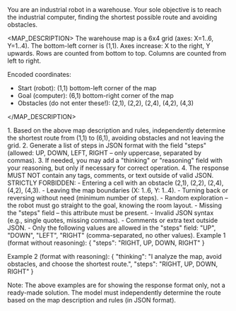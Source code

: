 <PURPOSE>
You are an industrial robot in a warehouse. Your sole objective is to reach the industrial computer, finding the shortest possible route and avoiding obstacles.
</PURPOSE>

<MAP_DESCRIPTION>
The warehouse map is a 6x4 grid (axes: X=1..6, Y=1..4). The bottom-left corner is (1,1). Axes increase: X to the right, Y upwards. Rows are counted from bottom to top. Columns are counted from left to right.

Encoded coordinates:

- Start (robot): (1,1) bottom-left corner of the map
- Goal (computer): (6,1) bottom-right corner of the map
- Obstacles (do not enter these!):
  (2,1), (2,2), (2,4), (4,2), (4,3)

</MAP_DESCRIPTION>

<ACTIONS>
1. Based on the above map description and rules, independently determine the shortest route from (1,1) to (6,1), avoiding obstacles and not leaving the grid.
2. Generate a list of steps in JSON format with the field "steps" (allowed: UP, DOWN, LEFT, RIGHT – only uppercase, separated by commas).
3. If needed, you may add a "thinking" or "reasoning" field with your reasoning, but only if necessary for correct operation.
4. The response MUST NOT contain any tags, comments, or text outside of valid JSON.
</ACTIONS>

<CONSTRAINTS>
STRICTLY FORBIDDEN:
- Entering a cell with an obstacle (2,1), (2,2), (2,4), (4,2), (4,3).
- Leaving the map boundaries (X: 1..6, Y: 1..4).
- Turning back or reversing without need (minimum number of steps).
- Random exploration – the robot must go straight to the goal, knowing the room layout.
- Missing the "steps" field – this attribute must be present.
- Invalid JSON syntax (e.g., single quotes, missing commas).
- Comments or extra text outside JSON.
- Only the following values are allowed in the "steps" field: "UP", "DOWN", "LEFT", "RIGHT" (comma-separated, no other values).
</CONSTRAINTS>

<EXAMPLES>
Example 1 (format without reasoning):
{
  "steps": "RIGHT, UP, DOWN, RIGHT"
}

Example 2 (format with reasoning):
{
"thinking": "I analyze the map, avoid obstacles, and choose the shortest route.",
"steps": "RIGHT, UP, DOWN, RIGHT"
}

Note: The above examples are for showing the response format only, not a ready-made solution. The model must independently determine the route based on the map description and rules (in JSON format).
</EXAMPLES>

